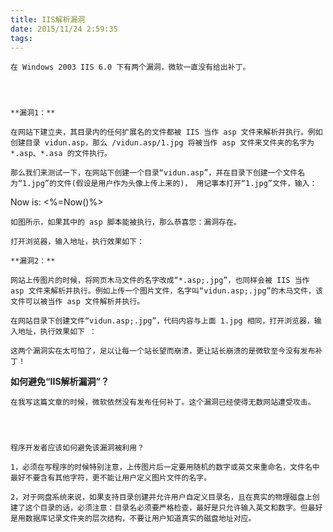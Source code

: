 ```yaml
---
title: IIS解析漏洞
date: 2015/11/24 2:59:35
tags:
---
```



[](http://www.vidun.com/VwInfoMonitorHelp/)

  


    在 Windows 2003 IIS 6.0 下有两个漏洞，微软一直没有给出补丁。

  


    **漏洞1：**

    在网站下建立夹，其目录内的任何扩展名的文件都被 IIS 当作 asp 文件来解析并执行。例如创建目录 vidun.asp，那么 /vidun.asp/1.jpg 将被当作 asp 文件来文件夹的名字为 *.asp、*.asa 的文件执行。

    那么我们来测试一下，在网站下创建一个目录“vidun.asp”，并在目录下创建一个文件名为“1.jpg”的文件(假设是用户作为头像上传上来的)， 用记事本打开“1.jpg”文件，输入：

  


Now is: <%=Now()%>

  


    如图所示，如果其中的 asp 脚本能被执行，那么恭喜您：漏洞存在。

    打开浏览器，输入地址，执行效果如下：

    **漏洞2：**

    网站上传图片的时候，将网页木马文件的名字改成“*.asp;.jpg”，也同样会被 IIS 当作 asp 文件来解析并执行。例如上传一个图片文件，名字叫“vidun.asp;.jpg”的木马文件，该文件可以被当作 asp 文件解析并执行。

    在网站目录下创建文件“vidun.asp;.jpg”，代码内容与上面 1.jpg 相同，打开浏览器，输入地址，执行效果如下 ：

    这两个漏洞实在太可怕了，足以让每一个站长望而崩溃，更让站长崩溃的是微软至今没有发布补丁！

[](http://www.vidun.com/VwInfoMonitorHelp/)

 **如何避免“IIS解析漏洞”？**

  


    在我写这篇文章的时候，微软依然没有发布任何补丁。这个漏洞已经使得无数网站遭受攻击。

  


    程序开发者应该如何避免该漏洞被利用？

    1，必须在写程序的时候特别注意，上传图片后一定要用随机的数字或英文来重命名，文件名中最好不要含有其他字符，更不能让用户定义图片文件的名字。

    2，对于网盘系统来说，如果支持目录创建并允许用户自定义目录名，且在真实的物理磁盘上创建了这个目录的话，必须注意：目录名必须要严格检查，最好是只允许输入英文和数字。但最好是用数据库记录文件夹的层次结构，不要让用户知道真实的磁盘地址对应。

  


  

